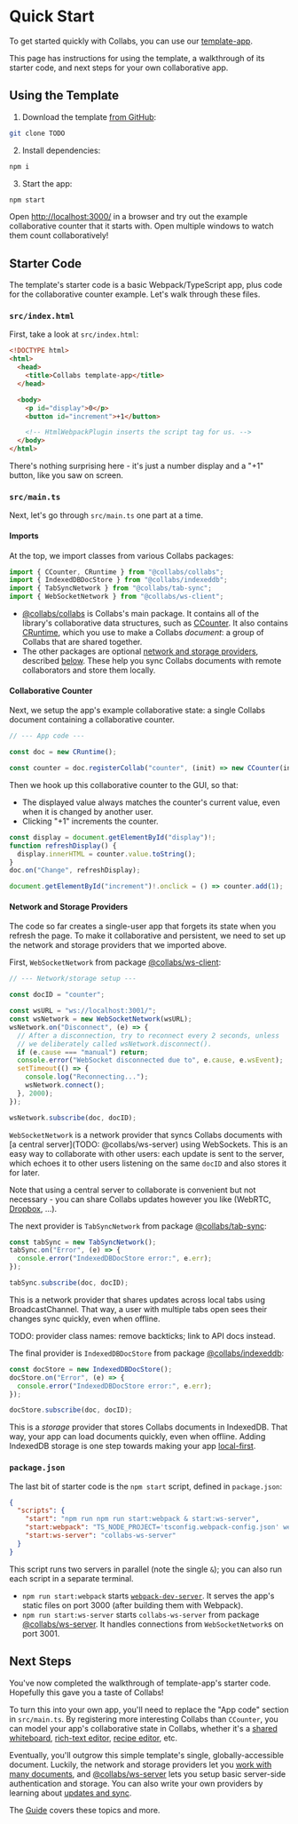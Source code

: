 # Quick Start

To get started quickly with Collabs, you can use our [template-app](TODO).

This page has instructions for using the template, a walkthrough of its starter code, and next steps for your own collaborative app.

## Using the Template

1. Download the template [from GitHub](TODO):

```bash
git clone TODO
```

2. Install dependencies:

```bash
npm i
```

3. Start the app:

```bash
npm start
```

Open [http://localhost:3000/](http://localhost:3000/) in a browser and try out the example collaborative counter that it starts with. Open multiple windows to watch them count collaboratively!

## Starter Code

The template's starter code is a basic Webpack/TypeScript app, plus code for the collaborative counter example. Let's walk through these files.

### `src/index.html`

First, take a look at `src/index.html`:

```html
<!DOCTYPE html>
<html>
  <head>
    <title>Collabs template-app</title>
  </head>

  <body>
    <p id="display">0</p>
    <button id="increment">+1</button>

    <!-- HtmlWebpackPlugin inserts the script tag for us. -->
  </body>
</html>
```

There's nothing surprising here - it's just a number display and a "+1" button, like you saw on screen.

### `src/main.ts`

Next, let's go through `src/main.ts` one part at a time.

#### Imports

At the top, we import classes from various Collabs packages:

```ts
import { CCounter, CRuntime } from "@collabs/collabs";
import { IndexedDBDocStore } from "@collabs/indexeddb";
import { TabSyncNetwork } from "@collabs/tab-sync";
import { WebSocketNetwork } from "@collabs/ws-client";
```

- [@collabs/collabs](TODO) is Collabs's main package. It contains all of the library's collaborative data structures, such as [CCounter](TODO). It also contains [CRuntime](TODO), which you use to make a Collabs _document_: a group of Collabs that are shared together.
- The other packages are optional [network and storage providers](TODO), described [below](#network-and-storage-providers). These help you sync Collabs documents with remote collaborators and store them locally.

#### Collaborative Counter

Next, we setup the app's example collaborative state: a single Collabs document containing a collaborative counter.

```ts
// --- App code ---

const doc = new CRuntime();

const counter = doc.registerCollab("counter", (init) => new CCounter(init));
```

Then we hook up this collaborative counter to the GUI, so that:

- The displayed value always matches the counter's current value, even when it is changed by another user.
- Clicking "+1" increments the counter.

```ts
const display = document.getElementById("display")!;
function refreshDisplay() {
  display.innerHTML = counter.value.toString();
}
doc.on("Change", refreshDisplay);

document.getElementById("increment")!.onclick = () => counter.add(1);
```

#### Network and Storage Providers

The code so far creates a single-user app that forgets its state when you refresh the page. To make it collaborative and persistent, we need to set up the network and storage providers that we imported above.

First, `WebSocketNetwork` from package [@collabs/ws-client](TODO):

```ts
// --- Network/storage setup ---

const docID = "counter";

const wsURL = "ws://localhost:3001/";
const wsNetwork = new WebSocketNetwork(wsURL);
wsNetwork.on("Disconnect", (e) => {
  // After a disconnection, try to reconnect every 2 seconds, unless
  // we deliberately called wsNetwork.disconnect().
  if (e.cause === "manual") return;
  console.error("WebSocket disconnected due to", e.cause, e.wsEvent);
  setTimeout(() => {
    console.log("Reconnecting...");
    wsNetwork.connect();
  }, 2000);
});

wsNetwork.subscribe(doc, docID);
```

`WebSocketNetwork` is a network provider that syncs Collabs documents with [a central server](TODO: @collabs/ws-server) using WebSockets. This is an easy way to collaborate with other users: each update is sent to the server, which echoes it to other users listening on the same `docID` and also stores it for later.

Note that using a central server to collaborate is convenient but not necessary - you can share Collabs updates however you like (WebRTC, [Dropbox](https://github.com/mweidner037/fileshare-recipe-editor/), ...).

The next provider is `TabSyncNetwork` from package [@collabs/tab-sync](TODO):

```ts
const tabSync = new TabSyncNetwork();
tabSync.on("Error", (e) => {
  console.error("IndexedDBDocStore error:", e.err);
});

tabSync.subscribe(doc, docID);
```

This is a network provider that shares updates across local tabs using BroadcastChannel. That way, a user with multiple tabs open sees their changes sync quickly, even when offline.

TODO: provider class names: remove backticks; link to API docs instead.

The final provider is `IndexedDBDocStore` from package [@collabs/indexeddb](TODO):

```ts
const docStore = new IndexedDBDocStore();
docStore.on("Error", (e) => {
  console.error("IndexedDBDocStore error:", e.err);
});

docStore.subscribe(doc, docID);
```

This is a _storage_ provider that stores Collabs documents in IndexedDB. That way, your app can load documents quickly, even when offline. Adding IndexedDB storage is one step towards making your app [local-first](https://www.inkandswitch.com/local-first/).

### `package.json`

The last bit of starter code is the `npm start` script, defined in `package.json`:

```json
{
  "scripts": {
    "start": "npm run npm run start:webpack & start:ws-server",
    "start:webpack": "TS_NODE_PROJECT='tsconfig.webpack-config.json' webpack-dev-server",
    "start:ws-server": "collabs-ws-server"
  }
}
```

This script runs two servers in parallel (note the single `&`); you can also run each script in a separate terminal.

- `npm run start:webpack` starts [`webpack-dev-server`](https://webpack.js.org/configuration/dev-server/). It serves the app's static files on port 3000 (after building them with Webpack).
- `npm run start:ws-server` starts `collabs-ws-server` from package [@collabs/ws-server](TODO). It handles connections from `WebSocketNetwork`s on port 3001.

## Next Steps

You've now completed the walkthrough of template-app's starter code. Hopefully this gave you a taste of Collabs!

To turn this into your own app, you'll need to replace the "App code" section in `src/main.ts`. By registering more interesting Collabs than `CCounter`, you can model your app's collaborative state in Collabs, whether it's a [shared whiteboard](TODO), [rich-text editor](TODO), [recipe editor](TODO), etc.

Eventually, you'll outgrow this simple template's single, globally-accessible document. Luckily, the network and storage providers let you [work with many documents](./guide/providers.html#collabs-providers), and [@collabs/ws-server](TODO) lets you setup basic server-side authentication and storage. You can also write your own providers by learning about [updates and sync](./advanced/updates.html).

The [Guide](./guide/) covers these topics and more.
